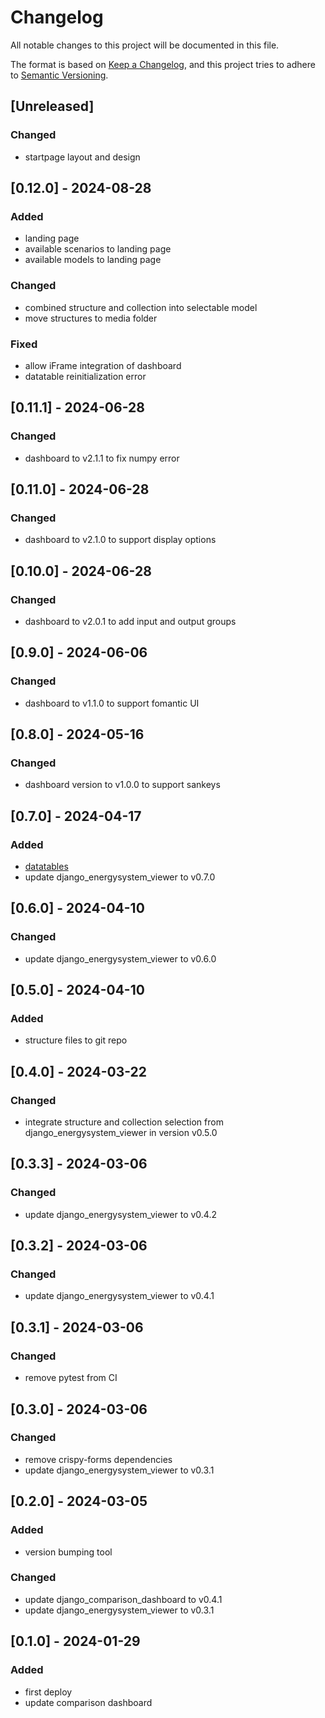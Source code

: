 # Changelog
All notable changes to this project will be documented in this file.

The format is based on [Keep a Changelog](https://keepachangelog.com/en/1.0.0/),
and this project tries to adhere to [Semantic Versioning](https://semver.org/spec/v2.0.0.html).

## [Unreleased]
### Changed
- startpage layout and design

## [0.12.0] - 2024-08-28
### Added
- landing page
- available scenarios to landing page
- available models to landing page

### Changed
- combined structure and collection into selectable model
- move structures to media folder

### Fixed
- allow iFrame integration of dashboard
- datatable reinitialization error

## [0.11.1] - 2024-06-28
### Changed
- dashboard to v2.1.1  to fix numpy error

## [0.11.0] - 2024-06-28
### Changed
- dashboard to v2.1.0 to support display options

## [0.10.0] - 2024-06-28
### Changed
- dashboard to v2.0.1 to add input and output groups

## [0.9.0] - 2024-06-06
### Changed
- dashboard to v1.1.0 to support fomantic UI

## [0.8.0] - 2024-05-16
### Changed
- dashboard version to v1.0.0 to support sankeys

## [0.7.0] - 2024-04-17
### Added
- [datatables](https://datatables.net/)
- update django_energysystem_viewer to v0.7.0

## [0.6.0] - 2024-04-10
### Changed
- update django_energysystem_viewer to v0.6.0

## [0.5.0] - 2024-04-10
### Added
- structure files to git repo

## [0.4.0] - 2024-03-22
### Changed
- integrate structure and collection selection from django_energysystem_viewer in version v0.5.0

## [0.3.3] - 2024-03-06
### Changed
- update django_energysystem_viewer to v0.4.2

## [0.3.2] - 2024-03-06
### Changed
- update django_energysystem_viewer to v0.4.1

## [0.3.1] - 2024-03-06
### Changed
- remove pytest from CI

## [0.3.0] - 2024-03-06
### Changed
- remove crispy-forms dependencies
- update django_energysystem_viewer to v0.3.1

## [0.2.0] - 2024-03-05
### Added
- version bumping tool

### Changed
- update django_comparison_dashboard to v0.4.1
- update django_energysystem_viewer to v0.3.1

## [0.1.0] - 2024-01-29
### Added
- first deploy
- update comparison dashboard
